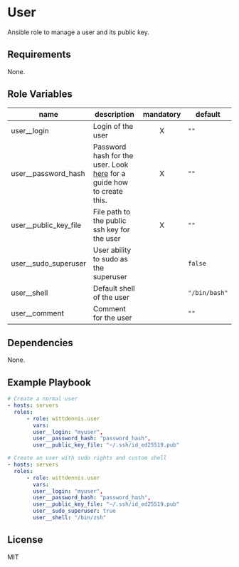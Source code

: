 User
=========

Ansible role to manage a user and its public key.

Requirements
------------

None.

Role Variables
--------------

| name                  | description                                                                                                                                                                                              | mandatory | default       |
| --------------------  | -------------------------------------------------------------------------------------------------------------------------------------------------------------------------------------------------------- | :-------: | ------------- |
| user__login           | Login of the user                                                                                                                                                                                        |     X     | `""`          |
| user__password_hash   | Password hash for the user. Look [here](https://docs.ansible.com/ansible/latest/reference_appendices/faq.html#how-do-i-generate-encrypted-passwords-for-the-user-module) for a guide how to create this. |     X     | `""`          |
| user__public_key_file | File path to the public ssh key for the user                                                                                                                                                             |     X     | `""`          |
| user__sudo_superuser  | User ability to sudo as the superuser                                                                                                                                                                    |           | `false`       |
| user__shell           | Default shell of the user                                                                                                                                                                                |           | `"/bin/bash"` |
| user__comment         | Comment for the user                                                                                                                                                                                     |           | `""`          |

Dependencies
------------

None.

Example Playbook
----------------

```yaml
# Create a normal user
- hosts: servers
  roles:
      - role: wittdennis.user
        vars:
        user__login: "myuser", 
        user__password_hash: "password_hash", 
        user__public_key_file: "~/.ssh/id_ed25519.pub"

# Create an user with sudo rights and custom shell
- hosts: servers
  roles:
      - role: wittdennis.user
        vars:
        user__login: "myuser", 
        user__password_hash: "password_hash", 
        user__public_key_file: "~/.ssh/id_ed25519.pub"
        user__sudo_superuser: true
        user__shell: "/bin/zsh"
```

License
-------

MIT
